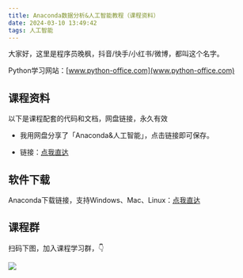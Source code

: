 ```yaml
---
title: Anaconda数据分析&人工智能教程（课程资料）
date: 2024-03-10 13:49:42
tags: 人工智能
---
```


大家好，这里是程序员晚枫，抖音/快手/小红书/微博，都叫这个名字。

Python学习网站：[www.python-office.com](www.python-office.com)

## 课程资料

以下是课程配套的代码和文档，网盘链接，永久有效

- 我用网盘分享了「Anaconda&人工智能」，点击链接即可保存。

- 链接：[点我直达](https://pan.quark.cn/s/f46a0a330bca)

## 软件下载

Anaconda下载链接，支持Windows、Mac、Linux：[点我直达](https://www.anaconda.com/download#downloads)


## 课程群

扫码下图，加入课程学习群，👇

![](https://www.python-office.com/assets/img/0816.27540085.jpg)